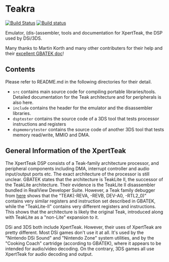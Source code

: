 # Teakra

[![Build Status](https://travis-ci.com/wwylele/teakra.svg?branch=master)](https://travis-ci.com/wwylele/teakra)
[![Build status](https://ci.appveyor.com/api/projects/status/mxr5tg4v8dafyqec/branch/master?svg=true)](https://ci.appveyor.com/project/wwylele/teakra/branch/master)

Emulator, (dis-)assembler, tools and documentation for XpertTeak, the DSP used by DSi/3DS.

Many thanks to Martin Korth and many other contributers for their help and their [excellent GBATEK doc](http://problemkaputt.de/gbatek.htm#dsixpertteakdsp)!

## Contents
Please refer to README.md in the following directories for their detail.
 - `src` contains main source code for compiling portable libraries/tools. Detailed documentation for the Teak architecture and for peripherals is also here.
 - `include` contains the header for the emulator and the disassembler libraries.
 - `dsptester` contains the source code of a 3DS tool that tests processor instructions and registers
 - `dspmemorytester` contains the source code of another 3DS tool that tests memory read/write, MMIO and DMA.

## General Information of the XpertTeak

The XpertTeak DSP consists of a Teak-family architecture processor, and peripheral components including DMA, interrupt controller and audio input/output ports etc. The exact architecture of the processor is still unclear. GBATEK states that the architecture is TeakLite II, the successor of the TeakLite architecture. Their evidence is the TeakLite II disassembler bundled in RealView Developer Suite. However, a Teak family debugger from [here](www.lauterbach.com) shows that the "TEAK(-REVA, -REVB, DEV-A0, -RTL2_0)" contains very similar registers and instruction set described in GBATEK, while the "TeakLite-II" contains very different registers and instructions. This shows that the architecture is likely the original Teak, introduced along with TeakLite as a "non-Lite" expansion to it.

DSi and 3DS both include XpertTeak. However, their uses of XpertTeak are pretty different. Most DSi games don't use it at all. It's used by the "Nintendo DSi Sound" and "Nintendo Zone" system utilities, and by the "Cooking Coach" cartridge (according to GBATEK), where it appears to be intended for audio/video decoding. On the contrary, 3DS games all use XpertTeak for audio decoding and output.
